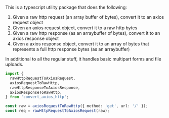 This is a typescript utility package that does the following:

1. Given a raw http request (an array buffer of bytes), convert it to an axios request object
2. Given an axios request object, convert it to a raw http bytes
3. Given a raw http response (as an arraybuffer of bytes), convert it to an axios response object
4. Given a axios response object, convert it to an array of bytes that represents a full http response bytes (as an arraybuffer)


In additional to all the regular stuff, it handles basic multipart forms and file uploads.

```ts
import {
  rawHttpRequestToAxiosRequest,
  axiosRequestToRawHttp,
  rawHttpResponseToAxiosResponse,
  axiosResponseToRawHttp,
} from 'convert_axios_http';

const raw = axiosRequestToRawHttp({ method: 'get', url: '/' });
const req = rawHttpRequestToAxiosRequest(raw);
```

